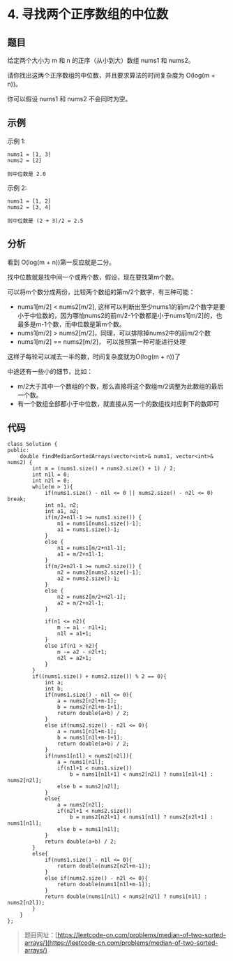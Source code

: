# 4. 寻找两个正序数组的中位数

## 题目

给定两个大小为 m 和 n 的正序（从小到大）数组 nums1 和 nums2。

请你找出这两个正序数组的中位数，并且要求算法的时间复杂度为 O(log(m + n))。

你可以假设 nums1 和 nums2 不会同时为空。

## 示例

示例 1:

	nums1 = [1, 3]
	nums2 = [2]

	则中位数是 2.0

示例 2:

	nums1 = [1, 2]
	nums2 = [3, 4]
	
	则中位数是 (2 + 3)/2 = 2.5

## 分析

看到 O(log(m + n))第一反应就是二分。

找中位数就是找中间一个或两个数，假设，现在要找第m个数。

可以将m个数分成两份，比较两个数组的第m/2个数字，有三种可能：

* nums1[m/2] < nums2[m/2], 这样可以判断出至少nums1的前m/2个数字是要小于中位数的，因为哪怕nums2的前m/2-1个数都是小于nums1[m/2]的，也最多是m-1个数，而中位数是第m个数。
* nums1[m/2] > nums2[m/2]，同理，可以排除掉nums2中的前m/2个数
* nums1[m/2] == nums2[m/2]， 可以按照第一种可能进行处理

这样子每轮可以减去一半的数，时间复杂度就为O(log(m + n))了

中途还有一些小的细节，比如：

* m/2大于其中一个数组的个数，那么直接将这个数组m/2调整为此数组的最后一个数。
* 有一个数组全部都小于中位数，就直接从另一个的数组找对应剩下的数即可

## 代码

	class Solution {
	public:
	    double findMedianSortedArrays(vector<int>& nums1, vector<int>& nums2) {
	        int m = (nums1.size() + nums2.size() + 1) / 2;
	        int n1l = 0;
	        int n2l = 0;
	        while(m > 1){
	            if(nums1.size() - n1l <= 0 || nums2.size() - n2l <= 0) break;
	            int n1, n2;
	            int a1, a2;
	            if(m/2+n1l-1 >= nums1.size()) {
	                n1 = nums1[nums1.size()-1];
	                a1 = nums1.size()-1;
	            }
	            else {
	                n1 = nums1[m/2+n1l-1];
	                a1 = m/2+n1l-1;
	            }
	            if(m/2+n2l-1 >= nums2.size()) {
	                n2 = nums2[nums2.size()-1];
	                a2 = nums2.size()-1;
	            }
	            else {
	                n2 = nums2[m/2+n2l-1];
	                a2 = m/2+n2l-1;
	            }
	            
	            if(n1 <= n2){
	                m -= a1 - n1l+1; 
	                n1l = a1+1;
	            }
	            else if(n1 > n2){
	                m -= a2 - n2l+1; 
	                n2l = a2+1;
	            }
	        }
	        if((nums1.size() + nums2.size()) % 2 == 0){
	            int a;
	            int b;
	            if(nums1.size() - n1l <= 0){
	                a = nums2[n2l+m-1];
	                b = nums2[n2l+m-1+1];
	                return double(a+b) / 2;
	            }
	            else if(nums2.size() - n2l <= 0){
	                a = nums1[n1l+m-1];
	                b = nums1[n1l+m-1+1];
	                return double(a+b) / 2;
	            }
	            if(nums1[n1l] < nums2[n2l]){
	                a = nums1[n1l];
	                if(n1l+1 < nums1.size())
	                    b = nums1[n1l+1] < nums2[n2l] ? nums1[n1l+1] : nums2[n2l];
	                else b = nums2[n2l];
	            }
	            else{
	                a = nums2[n2l];
	                if(n2l+1 < nums2.size())
	                    b = nums2[n2l+1] < nums1[n1l] ? nums2[n2l+1] : nums1[n1l];
	                else b = nums1[n1l];
	            }
	            return double(a+b) / 2;
	        }
	        else{
	            if(nums1.size() - n1l <= 0){
	                return double(nums2[n2l+m-1]);
	            }
	            else if(nums2.size() - n2l <= 0){
	                return double(nums1[n1l+m-1]);
	            }
	            return double(nums1[n1l] < nums2[n2l] ? nums1[n1l] : nums2[n2l]);
	        }
	    }
	};

> 题目网址：[https://leetcode-cn.com/problems/median-of-two-sorted-arrays/](https://leetcode-cn.com/problems/median-of-two-sorted-arrays/)
